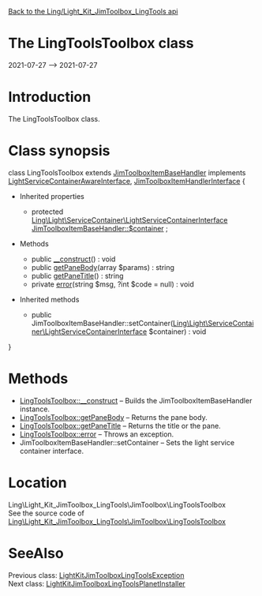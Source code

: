 [Back to the Ling/Light_Kit_JimToolbox_LingTools api](https://github.com/lingtalfi/Light_Kit_JimToolbox_LingTools/blob/master/doc/api/Ling/Light_Kit_JimToolbox_LingTools.md)



The LingToolsToolbox class
================
2021-07-27 --> 2021-07-27






Introduction
============

The LingToolsToolbox class.



Class synopsis
==============


class <span class="pl-k">LingToolsToolbox</span> extends [JimToolboxItemBaseHandler](https://github.com/lingtalfi/Light_JimToolbox/blob/master/doc/api/Ling/Light_JimToolbox/Item/JimToolboxItemBaseHandler.md) implements [LightServiceContainerAwareInterface](https://github.com/lingtalfi/Light/blob/master/doc/api/Ling/Light/ServiceContainer/LightServiceContainerAwareInterface.md), [JimToolboxItemHandlerInterface](https://github.com/lingtalfi/Light_JimToolbox/blob/master/doc/api/Ling/Light_JimToolbox/Item/JimToolboxItemHandlerInterface.md) {

- Inherited properties
    - protected [Ling\Light\ServiceContainer\LightServiceContainerInterface](https://github.com/lingtalfi/Light/blob/master/doc/api/Ling/Light/ServiceContainer/LightServiceContainerInterface.md) [JimToolboxItemBaseHandler::$container](#property-container) ;

- Methods
    - public [__construct](https://github.com/lingtalfi/Light_Kit_JimToolbox_LingTools/blob/master/doc/api/Ling/Light_Kit_JimToolbox_LingTools/JimToolbox/LingToolsToolbox/__construct.md)() : void
    - public [getPaneBody](https://github.com/lingtalfi/Light_Kit_JimToolbox_LingTools/blob/master/doc/api/Ling/Light_Kit_JimToolbox_LingTools/JimToolbox/LingToolsToolbox/getPaneBody.md)(array $params) : string
    - public [getPaneTitle](https://github.com/lingtalfi/Light_Kit_JimToolbox_LingTools/blob/master/doc/api/Ling/Light_Kit_JimToolbox_LingTools/JimToolbox/LingToolsToolbox/getPaneTitle.md)() : string
    - private [error](https://github.com/lingtalfi/Light_Kit_JimToolbox_LingTools/blob/master/doc/api/Ling/Light_Kit_JimToolbox_LingTools/JimToolbox/LingToolsToolbox/error.md)(string $msg, ?int $code = null) : void

- Inherited methods
    - public JimToolboxItemBaseHandler::setContainer([Ling\Light\ServiceContainer\LightServiceContainerInterface](https://github.com/lingtalfi/Light/blob/master/doc/api/Ling/Light/ServiceContainer/LightServiceContainerInterface.md) $container) : void

}






Methods
==============

- [LingToolsToolbox::__construct](https://github.com/lingtalfi/Light_Kit_JimToolbox_LingTools/blob/master/doc/api/Ling/Light_Kit_JimToolbox_LingTools/JimToolbox/LingToolsToolbox/__construct.md) &ndash; Builds the JimToolboxItemBaseHandler instance.
- [LingToolsToolbox::getPaneBody](https://github.com/lingtalfi/Light_Kit_JimToolbox_LingTools/blob/master/doc/api/Ling/Light_Kit_JimToolbox_LingTools/JimToolbox/LingToolsToolbox/getPaneBody.md) &ndash; Returns the pane body.
- [LingToolsToolbox::getPaneTitle](https://github.com/lingtalfi/Light_Kit_JimToolbox_LingTools/blob/master/doc/api/Ling/Light_Kit_JimToolbox_LingTools/JimToolbox/LingToolsToolbox/getPaneTitle.md) &ndash; Returns the title or the pane.
- [LingToolsToolbox::error](https://github.com/lingtalfi/Light_Kit_JimToolbox_LingTools/blob/master/doc/api/Ling/Light_Kit_JimToolbox_LingTools/JimToolbox/LingToolsToolbox/error.md) &ndash; Throws an exception.
- JimToolboxItemBaseHandler::setContainer &ndash; Sets the light service container interface.





Location
=============
Ling\Light_Kit_JimToolbox_LingTools\JimToolbox\LingToolsToolbox<br>
See the source code of [Ling\Light_Kit_JimToolbox_LingTools\JimToolbox\LingToolsToolbox](https://github.com/lingtalfi/Light_Kit_JimToolbox_LingTools/blob/master/JimToolbox/LingToolsToolbox.php)



SeeAlso
==============
Previous class: [LightKitJimToolboxLingToolsException](https://github.com/lingtalfi/Light_Kit_JimToolbox_LingTools/blob/master/doc/api/Ling/Light_Kit_JimToolbox_LingTools/Exception/LightKitJimToolboxLingToolsException.md)<br>Next class: [LightKitJimToolboxLingToolsPlanetInstaller](https://github.com/lingtalfi/Light_Kit_JimToolbox_LingTools/blob/master/doc/api/Ling/Light_Kit_JimToolbox_LingTools/Light_PlanetInstaller/LightKitJimToolboxLingToolsPlanetInstaller.md)<br>
